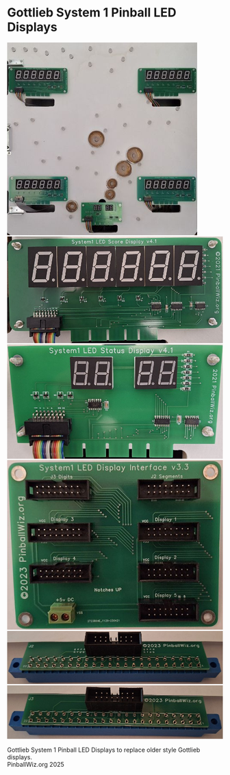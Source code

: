 # Gottlieb System 1 Pinball LED Displays
![Model](sys1_displays.jpg)
![Model](sys1_score_display.jpg)
![Model](sys1_status_display.jpg)
![Model](sys1_display_int.jpg)
![Model](sys1_J2_adapter.jpg)
![Model](sys1_J3_adapter.jpg)

Gottlieb System 1 Pinball LED Displays to replace older style Gottlieb displays.  
PinballWiz.org 2025
